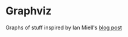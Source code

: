 # Graphviz
Graphs of stuff inspired by Ian Miell's [blog post](https://zwischenzugs.com/2017/12/18/project-management-as-code-with-graphviz/)
